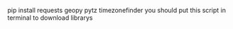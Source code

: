pip install requests geopy pytz timezonefinder
you should put this script in terminal to download librarys
